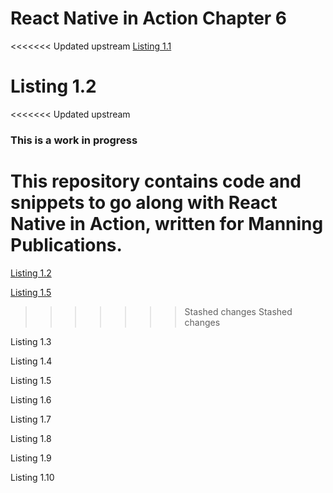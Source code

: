 # React Native in Action Chapter 6

<<<<<<< Updated upstream
[Listing 1.1](https://github.com/dabit3/react-native-in-action/tree/chapter6/Listing_1-1)

Listing 1.2
=======
<<<<<<< Updated upstream
### This is a work in progress

This repository contains code and snippets to go along with React Native in Action, written for Manning Publications.
=======
[Listing 1.2](https://github.com/dabit3/react-native-in-action/tree/chapter6/Listing_1-1)

[Listing 1.5]()
>>>>>>> Stashed changes
>>>>>>> Stashed changes

Listing 1.3

Listing 1.4

Listing 1.5

Listing 1.6

Listing 1.7

Listing 1.8

Listing 1.9

Listing 1.10
